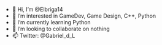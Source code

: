 - 👋 Hi, I’m @Elbriga14
- 👀 I’m interested in GameDev, Game Design, C++, Python
- 🌱 I’m currently learning Python
- 💞️ I’m looking to collaborate on nothing
- 📫 Twitter: @Gabriel_d_L

<!---
Elbriga14/Elbriga14 is a ✨ special ✨ repository because its `README.md` (this file) appears on your GitHub profile.
You can click the Preview link to take a look at your changes.
--->
